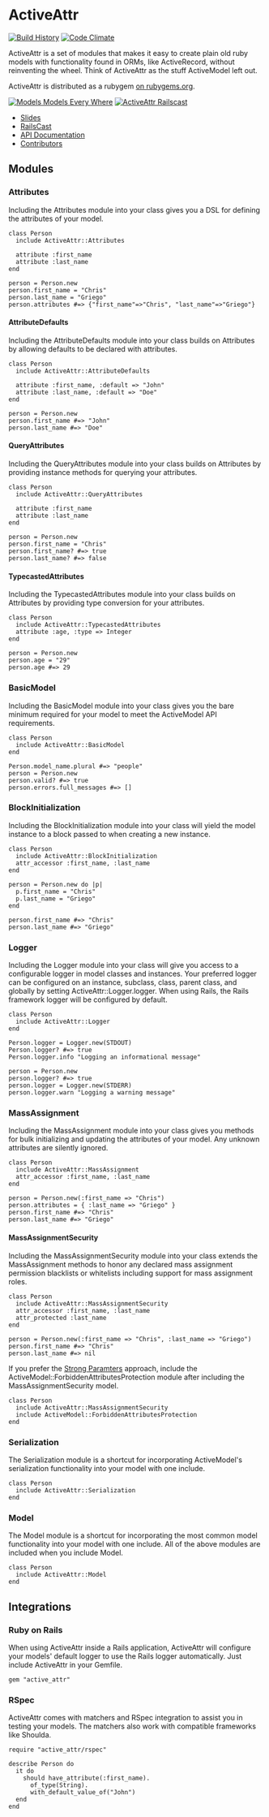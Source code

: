 # ActiveAttr #

[![Build History][travis badge]][travis]
[![Code Climate][codeclimate badge]][codeclimate]

ActiveAttr is a set of modules that makes it easy to create plain old ruby
models with functionality found in ORMs, like ActiveRecord, without
reinventing the wheel. Think of ActiveAttr as the stuff ActiveModel left out.

ActiveAttr is distributed as a rubygem [on rubygems.org][rubygems].

[![Models Models Every Where][speakerdeck slide]][speakerdeck]
[![ActiveAttr Railscast][railscast poster]][railscast]

* [Slides][speakerdeck]
* [RailsCast][railscast]
* [API Documentation][api]
* [Contributors][contributors]

[api]: http://rubydoc.info/gems/active_attr
[codeclimate badge]: https://codeclimate.com/github/cgriego/active_attr.png
[codeclimate]: https://codeclimate.com/github/cgriego/active_attr
[contributors]: https://github.com/cgriego/active_attr/contributors
[railscast poster]: http://railscasts.com/static/episodes/stills/326-activeattr.png
[railscast]: http://railscasts.com/episodes/326-activeattr
[rubygems]: http://rubygems.org/gems/active_attr
[strong_parameters]: https://github.com/rails/strong_parameters
[speakerdeck slide]: https://speakerd.s3.amazonaws.com/presentations/4f31f1dec583b4001f008ec3/thumb_slide_0.jpg
[speakerdeck]: https://speakerdeck.com/u/cgriego/p/models-models-every-where
[travis badge]: https://secure.travis-ci.org/pivotalrp/active_attr.png?branch=master
[travis]: http://travis-ci.org/pivotalrp/active_attr

## Modules ##

### Attributes ###

Including the Attributes module into your class gives you a DSL for defining
the attributes of your model.

    class Person
      include ActiveAttr::Attributes

      attribute :first_name
      attribute :last_name
    end

    person = Person.new
    person.first_name = "Chris"
    person.last_name = "Griego"
    person.attributes #=> {"first_name"=>"Chris", "last_name"=>"Griego"}

#### AttributeDefaults ####

Including the AttributeDefaults module into your class builds on Attributes by
allowing defaults to be declared with attributes.

    class Person
      include ActiveAttr::AttributeDefaults

      attribute :first_name, :default => "John"
      attribute :last_name, :default => "Doe"
    end

    person = Person.new
    person.first_name #=> "John"
    person.last_name #=> "Doe"

#### QueryAttributes ####

Including the QueryAttributes module into your class builds on Attributes by
providing instance methods for querying your attributes.

    class Person
      include ActiveAttr::QueryAttributes

      attribute :first_name
      attribute :last_name
    end

    person = Person.new
    person.first_name = "Chris"
    person.first_name? #=> true
    person.last_name? #=> false

#### TypecastedAttributes ####

Including the TypecastedAttributes module into your class builds on Attributes
by providing type conversion for your attributes.

    class Person
      include ActiveAttr::TypecastedAttributes
      attribute :age, :type => Integer
    end

    person = Person.new
    person.age = "29"
    person.age #=> 29

### BasicModel ###

Including the BasicModel module into your class gives you the bare minimum
required for your model to meet the ActiveModel API requirements.

    class Person
      include ActiveAttr::BasicModel
    end

    Person.model_name.plural #=> "people"
    person = Person.new
    person.valid? #=> true
    person.errors.full_messages #=> []

### BlockInitialization ###

Including the BlockInitialization module into your class will yield the model
instance to a block passed to when creating a new instance.

    class Person
      include ActiveAttr::BlockInitialization
      attr_accessor :first_name, :last_name
    end

    person = Person.new do |p|
      p.first_name = "Chris"
      p.last_name = "Griego"
    end

    person.first_name #=> "Chris"
    person.last_name #=> "Griego"

### Logger ###

Including the Logger module into your class will give you access to a
configurable logger in model classes and instances. Your preferred logger can
be configured on an instance, subclass, class, parent class, and globally by
setting ActiveAttr::Logger.logger. When using Rails, the Rails framework
logger will be configured by default.

    class Person
      include ActiveAttr::Logger
    end

    Person.logger = Logger.new(STDOUT)
    Person.logger? #=> true
    Person.logger.info "Logging an informational message"

    person = Person.new
    person.logger? #=> true
    person.logger = Logger.new(STDERR)
    person.logger.warn "Logging a warning message"

### MassAssignment ###

Including the MassAssignment module into your class gives you methods for bulk
initializing and updating the attributes of your model. Any unknown attributes
are silently ignored.

    class Person
      include ActiveAttr::MassAssignment
      attr_accessor :first_name, :last_name
    end

    person = Person.new(:first_name => "Chris")
    person.attributes = { :last_name => "Griego" }
    person.first_name #=> "Chris"
    person.last_name #=> "Griego"

#### MassAssignmentSecurity ####

Including the MassAssignmentSecurity module into your class extends the
MassAssignment methods to honor any declared mass assignment permission
blacklists or whitelists including support for mass assignment roles.

    class Person
      include ActiveAttr::MassAssignmentSecurity
      attr_accessor :first_name, :last_name
      attr_protected :last_name
    end

    person = Person.new(:first_name => "Chris", :last_name => "Griego")
    person.first_name #=> "Chris"
    person.last_name #=> nil

If you prefer the [Strong Paramters][strong_parameters] approach,
include the ActiveModel::ForbiddenAttributesProtection module after
including the MassAssignmentSecurity model.

    class Person
      include ActiveAttr::MassAssignmentSecurity
      include ActiveModel::ForbiddenAttributesProtection
    end

### Serialization ###

The Serialization module is a shortcut for incorporating ActiveModel's
serialization functionality into your model with one include.

    class Person
      include ActiveAttr::Serialization
    end

### Model ###

The Model module is a shortcut for incorporating the most common model
functionality into your model with one include. All of the above modules
are included when you include Model.

    class Person
      include ActiveAttr::Model
    end

## Integrations ##

### Ruby on Rails ###

When using ActiveAttr inside a Rails application, ActiveAttr will configure
your models' default logger to use the Rails logger automatically. Just
include ActiveAttr in your Gemfile.

    gem "active_attr"

### RSpec ###

ActiveAttr comes with matchers and RSpec integration to assist you in testing
your models. The matchers also work with compatible frameworks like Shoulda.

    require "active_attr/rspec"

    describe Person do
      it do
        should have_attribute(:first_name).
          of_type(String).
          with_default_value_of("John")
      end
    end

